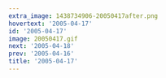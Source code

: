 ```yaml
---
extra_image: 1438734906-20050417after.png
hovertext: '2005-04-17'
id: '2005-04-17'
image: 20050417.gif
next: '2005-04-18'
prev: '2005-04-16'
title: '2005-04-17'
---
```

